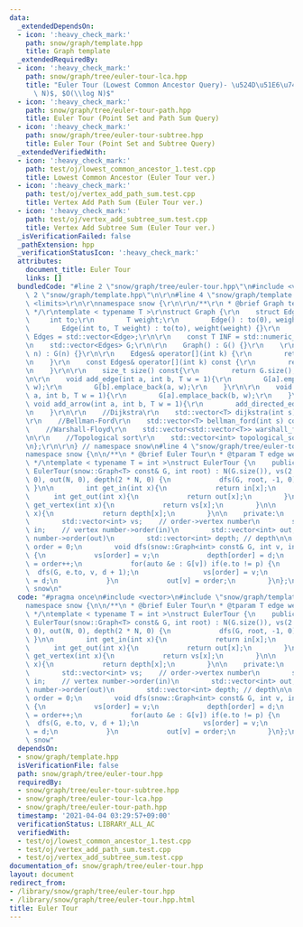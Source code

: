 ```yaml
---
data:
  _extendedDependsOn:
  - icon: ':heavy_check_mark:'
    path: snow/graph/template.hpp
    title: Graph template
  _extendedRequiredBy:
  - icon: ':heavy_check_mark:'
    path: snow/graph/tree/euler-tour-lca.hpp
    title: "Euler Tour (Lowest Common Ancestor Query)- \u524D\u51E6\u7406$O(N\\log\
      \ N)$, $O(\\log N)$"
  - icon: ':heavy_check_mark:'
    path: snow/graph/tree/euler-tour-path.hpp
    title: Euler Tour (Point Set and Path Sum Query)
  - icon: ':heavy_check_mark:'
    path: snow/graph/tree/euler-tour-subtree.hpp
    title: Euler Tour (Point Set and Subtree Query)
  _extendedVerifiedWith:
  - icon: ':heavy_check_mark:'
    path: test/oj/lowest_common_ancestor_1.test.cpp
    title: Lowest Common Ancestor (Euler Tour ver.)
  - icon: ':heavy_check_mark:'
    path: test/oj/vertex_add_path_sum.test.cpp
    title: Vertex Add Path Sum (Euler Tour ver.)
  - icon: ':heavy_check_mark:'
    path: test/oj/vertex_add_subtree_sum.test.cpp
    title: Vertex Add Subtree Sum (Euler Tour ver.)
  _isVerificationFailed: false
  _pathExtension: hpp
  _verificationStatusIcon: ':heavy_check_mark:'
  attributes:
    document_title: Euler Tour
    links: []
  bundledCode: "#line 2 \"snow/graph/tree/euler-tour.hpp\"\n#include <vector>\n#line\
    \ 2 \"snow/graph/template.hpp\"\n\r\n#line 4 \"snow/graph/template.hpp\"\n#include\
    \ <limits>\r\n\r\nnamespace snow {\r\n\r\n/**\r\n * @brief Graph template\r\n\
    \ */\r\ntemplate < typename T >\r\nstruct Graph {\r\n    struct Edge {\r\n   \
    \     int to;\r\n        T weight;\r\n        Edge() : to(0), weight(0) {}\r\n\
    \        Edge(int to, T weight) : to(to), weight(weight) {}\r\n    };\r\n    using\
    \ Edges = std::vector<Edge>;\r\n\r\n    const T INF = std::numeric_limits<T>::max();\r\
    \n    std::vector<Edges> G;\r\n\r\n    Graph() : G() {}\r\n    \r\n    Graph(int\
    \ n) : G(n) {}\r\n\r\n    Edges& operator[](int k) {\r\n        return G[k];\r\
    \n    }\r\n    const Edges& operator[](int k) const {\r\n        return G[k];\r\
    \n    }\r\n\r\n    size_t size() const{\r\n        return G.size();\r\n    }\r\
    \n\r\n    void add_edge(int a, int b, T w = 1){\r\n        G[a].emplace_back(b,\
    \ w);\r\n        G[b].emplace_back(a, w);\r\n    }\r\n\r\n    void add_directed_edge(int\
    \ a, int b, T w = 1){\r\n        G[a].emplace_back(b, w);\r\n    }\r\n\r\n   \
    \ void add_arrow(int a, int b, T w = 1){\r\n        add_directed_edge(a, b, w);\r\
    \n    }\r\n\r\n    //Dijkstra\r\n    std::vector<T> dijkstra(int s) const;\r\n\
    \r\n    //Bellman-Ford\r\n    std::vector<T> bellman_ford(int s) const;\r\n\r\n\
    \    //Warshall-Floyd\r\n    std::vector<std::vector<T>> warshall_floyd() const;\r\
    \n\r\n    //Topological sort\r\n    std::vector<int> topological_sort() const;\r\
    \n};\r\n\r\n} // namespace snow\n#line 4 \"snow/graph/tree/euler-tour.hpp\"\n\n\
    namespace snow {\n\n/**\n * @brief Euler Tour\n * @tparam T edge weight type\n\
    \ */\ntemplate < typename T = int >\nstruct EulerTour {\n    public:\n       \
    \ EulerTour(snow::Graph<T> const& G, int root) : N(G.size()), vs(2 * N, 0), in(N,\
    \ 0), out(N, 0), depth(2 * N, 0) {\n            dfs(G, root, -1, 0);\n       \
    \ }\n\n        int get_in(int x){\n            return in[x];\n        }\n\n  \
    \      int get_out(int x){\n            return out[x];\n        }\n\n        int\
    \ get_vertex(int x){\n            return vs[x];\n        }\n\n        int get_depth(int\
    \ x){\n            return depth[x];\n        }\n\n    private:\n        int N;\n\
    \        std::vector<int> vs;    // order->vertex number\n        std::vector<int>\
    \ in;    // vertex number->order(in)\n        std::vector<int> out;   // vertex\
    \ number->order(out)\n        std::vector<int> depth; // depth\n\n        int\
    \ order = 0;\n        void dfs(snow::Graph<int> const& G, int v, int p, int d)\
    \ {\n            vs[order] = v;\n            depth[order] = d;\n            in[v]\
    \ = order++;\n            for(auto &e : G[v]) if(e.to != p) {\n              \
    \  dfs(G, e.to, v, d + 1);\n                vs[order] = v;\n                depth[order++]\
    \ = d;\n            }\n            out[v] = order;\n        }\n};\n\n} // namespace\
    \ snow\n"
  code: "#pragma once\n#include <vector>\n#include \"snow/graph/template.hpp\"\n\n\
    namespace snow {\n\n/**\n * @brief Euler Tour\n * @tparam T edge weight type\n\
    \ */\ntemplate < typename T = int >\nstruct EulerTour {\n    public:\n       \
    \ EulerTour(snow::Graph<T> const& G, int root) : N(G.size()), vs(2 * N, 0), in(N,\
    \ 0), out(N, 0), depth(2 * N, 0) {\n            dfs(G, root, -1, 0);\n       \
    \ }\n\n        int get_in(int x){\n            return in[x];\n        }\n\n  \
    \      int get_out(int x){\n            return out[x];\n        }\n\n        int\
    \ get_vertex(int x){\n            return vs[x];\n        }\n\n        int get_depth(int\
    \ x){\n            return depth[x];\n        }\n\n    private:\n        int N;\n\
    \        std::vector<int> vs;    // order->vertex number\n        std::vector<int>\
    \ in;    // vertex number->order(in)\n        std::vector<int> out;   // vertex\
    \ number->order(out)\n        std::vector<int> depth; // depth\n\n        int\
    \ order = 0;\n        void dfs(snow::Graph<int> const& G, int v, int p, int d)\
    \ {\n            vs[order] = v;\n            depth[order] = d;\n            in[v]\
    \ = order++;\n            for(auto &e : G[v]) if(e.to != p) {\n              \
    \  dfs(G, e.to, v, d + 1);\n                vs[order] = v;\n                depth[order++]\
    \ = d;\n            }\n            out[v] = order;\n        }\n};\n\n} // namespace\
    \ snow"
  dependsOn:
  - snow/graph/template.hpp
  isVerificationFile: false
  path: snow/graph/tree/euler-tour.hpp
  requiredBy:
  - snow/graph/tree/euler-tour-subtree.hpp
  - snow/graph/tree/euler-tour-lca.hpp
  - snow/graph/tree/euler-tour-path.hpp
  timestamp: '2021-04-04 03:29:57+09:00'
  verificationStatus: LIBRARY_ALL_AC
  verifiedWith:
  - test/oj/lowest_common_ancestor_1.test.cpp
  - test/oj/vertex_add_path_sum.test.cpp
  - test/oj/vertex_add_subtree_sum.test.cpp
documentation_of: snow/graph/tree/euler-tour.hpp
layout: document
redirect_from:
- /library/snow/graph/tree/euler-tour.hpp
- /library/snow/graph/tree/euler-tour.hpp.html
title: Euler Tour
---
```

